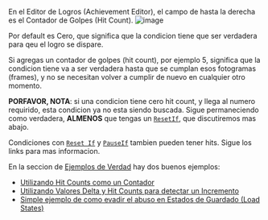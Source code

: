 En el Editor de Logros (Achievement Editor), el campo de hasta la derecha es el Contador de Golpes (Hit Count).
![image](https://user-images.githubusercontent.com/32706333/48969526-38774c80-efbd-11e8-98ec-9d6c16dba022.png)

Por default es Cero, que significa que la condicion tiene que ser verdadera para qeu el logro se dispare.

Si agregas un contador de golpes (hit count), por ejemplo 5, significa que la condicion tiene va a ser verdadera hasta que se cumplan esos fotogramas (frames), y no se necesitan volver a cumplir de nuevo en cualquier otro momento.

**PORFAVOR, NOTA**: si una condicion tiene cero hit count, y llega al numero requirido, esta condicion ya no esta siendo buscada. Sigue permaneciendo como verdadera, **ALMENOS** que tengas un [`ResetIf`](ResetIf-Flag), que discutiremos mas abajo.

Condiciones con [`Reset If`](ResetIf-Flag-es) y [`PauseIf`](PauseIf-Flag-es) tambien pueden tener hits. Sigue los links para mas informacion.

En la seccion de [Ejemplos de Verdad](Real-Examples-es) hay dos buenos ejemplos:

- [Utilizando Hit Counts como un Contador](Using-Hit-Counts-as-a-Timer-es)
- [Utilizando Valores Delta y Hit Counts para detectar un Incremento](Using-Delta-Values-and-Hit-Counts-to-Detect-an-Increment-es)
- [Simple ejemplo de como evadir el abuso en Estados de Guardado (Load States)](Simple-Example-of-How-to-Avoid-Load-State-Abusing-es)
